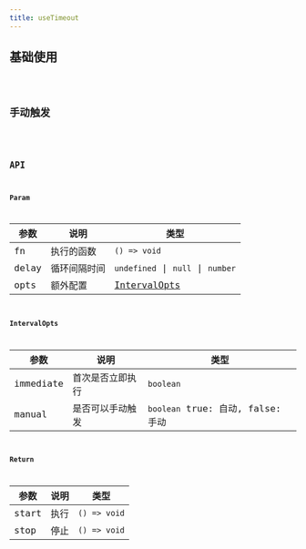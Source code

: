 ```yaml
---
title: useTimeout
---
```


## 基础使用

<code src="./demo/base.tsx" />

## 手动触发

<code src="./demo/manual.tsx" />

## API

### Param

| 参数  | 说明         | 类型                              |
| ----- | ------------ | --------------------------------- |
| fn    | 执行的函数   | `() => void`                      |
| delay | 循环间隔时间 | `undefined` \| `null` \| `number` |
| opts  | 额外配置     | [IntervalOpts](#intervalopts)     |

### IntervalOpts

| 参数      | 说明             | 类型                              |
| --------- | ---------------- | --------------------------------- |
| immediate | 首次是否立即执行 | `boolean`                         |
| manual    | 是否可以手动触发 | `boolean` true: 自动, false: 手动 |

### Return

| 参数  | 说明 | 类型         |
| ----- | ---- | ------------ |
| start | 执行 | `() => void` |
| stop  | 停止 | `() => void` |
